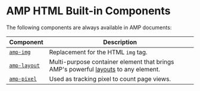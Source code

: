 # AMP HTML Built-in Components

The following components are always available in AMP documents:

| Component                   | Description                                         |
| --------------------------  | --------------------------------------------------- |
| [`amp-img`](amp-img.md)     | Replacement for the HTML `img` tag.                 |
| [`amp-layout`](amp-layout.md) | Multi-purpose container element that brings AMP's powerful [layouts](https://amp.dev/documentation/guides-and-tutorials/develop/style_and_layout/control_layout?#the-layout-attribute) to any element. |
| [`amp-pixel`](amp-pixel.md) | Used as tracking pixel to count page views.         |
